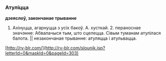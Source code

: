 ### Атуліцца
**дзеяслоў, закончанае трыванне**

1. Ахінуцца, агарнуцца з усіх бакоў. А. хусткай. 2. пераноснае значэнне: Абвалачыся тым, што сцелецца. Сівым туманам атулілася балота. || незакончанае трыванне: атуляцца і атульвацца.

<a rel="author">[http://rv-blr.com/](http://rv-blr.com/slounik.jsp?letterId=0&maskId=0&pageId=303)</a>
